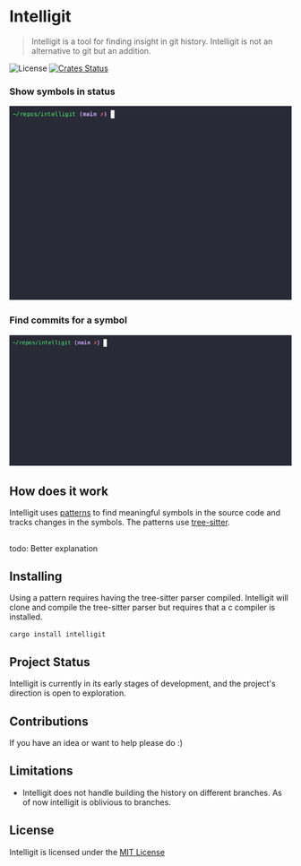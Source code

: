 # Intelligit

> Intelligit is a tool for finding insight in git history. Intelligit is not an alternative to git but an addition.

![License](https://img.shields.io/crates/l/intelligit.svg)
[![Crates Status](https://img.shields.io/crates/v/intelligit.svg)](https://crates.io/crates/intelligit)

### Show symbols in status 

![intelligit status](docs/status.gif)

### Find commits for a symbol
![intelligit log](docs/log.gif)

## How does it work
Intelligit uses [patterns](docs/PATTERN.md) to find meaningful symbols in the source code and tracks changes in the symbols.
The patterns use [tree-sitter](https://github.com/tree-sitter/tree-sitter).

## 

todo: Better explanation

## Installing

Using a pattern requires having the tree-sitter parser compiled. Intelligit will clone and compile the tree-sitter parser but requires that a c compiler is installed.

```
cargo install intelligit
```

## Project Status
Intelligit is currently in its early stages of development, and the project's direction is open to exploration.


## Contributions
If you have an idea or want to help please do :)

## Limitations

* Intelligit does not handle building the history on different branches. As of now intelligit is oblivious to branches.

## License
Intelligit is licensed under the [MIT License](LICENSE)
